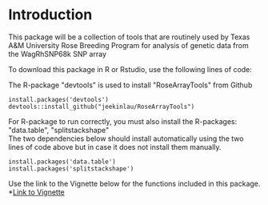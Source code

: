 # Introduction
This package will be a collection of tools that are routinely used by Texas A&M University Rose Breeding Program for analysis of genetic data from the WagRhSNP68k SNP array
     
To download this package in R or Rstudio, use the following lines of code:          
 
The R-package "devtools" is used to install "RoseArrayTools" from Github        
		 
```
install.packages('devtools')
devtools::install_github("jeekinlau/RoseArrayTools")
```
      
     
For R-package to run correctly, you must also install the R-packages: "data.table", "splitstackshape"     	 
The two dependencies below should install automatically using the two lines of code above but in case it does not install them manually.
```
install.packages('data.table')
install.packages('splitstackshape')
```
Use the link to the Vignette below for the functions included in this package.      
*[Link to Vignette](https://jeekinlau.github.io/RoseArrayTools/RoseArrayTools_Vignette.html)
